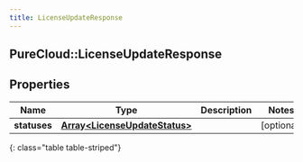 ```yaml
---
title: LicenseUpdateResponse
---
```

## PureCloud::LicenseUpdateResponse

## Properties

|Name | Type | Description | Notes|
|------------ | ------------- | ------------- | -------------|
| **statuses** | [**Array&lt;LicenseUpdateStatus&gt;**](LicenseUpdateStatus.html) |  | [optional] |
{: class="table table-striped"}


